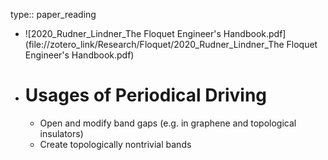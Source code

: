type:: paper_reading

- ![2020_Rudner_Lindner_The Floquet Engineer's Handbook.pdf](file://zotero_link/Research/Floquet/2020_Rudner_Lindner_The Floquet Engineer's Handbook.pdf)
- # Usages of Periodical Driving
	- Open and modify band gaps (e.g. in graphene and topological insulators)
	- Create topologically nontrivial bands